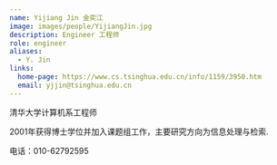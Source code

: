 ```yaml
---
name: Yijiang Jin 金奕江
image: images/people/YijiangJin.jpg
description: Engineer 工程师
role: engineer
aliases:
  - Y. Jin
links:
  home-page: https://www.cs.tsinghua.edu.cn/info/1159/3950.htm
  email: yjjin@tsinghua.edu.cn
---
```


清华大学计算机系工程师

2001年获得博士学位并加入课题组工作，主要研究方向为信息处理与检索.

电话：010-62792595


